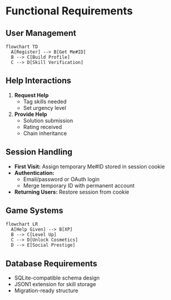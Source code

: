 # Functional Requirements

## User Management
```mermaid
flowchart TD
  A[Register] --> B[Get Me#ID]
  B --> C[Build Profile]
  C --> D[Skill Verification]
```

## Help Interactions
1. **Request Help**
   - Tag skills needed
   - Set urgency level
2. **Provide Help**
   - Solution submission
   - Rating received
   - Chain inheritance

## Session Handling
- **First Visit:** Assign temporary Me#ID stored in session cookie
- **Authentication:** 
  - Email/password or OAuth login
  - Merge temporary ID with permanent account
- **Returning Users:** Restore session from cookie

## Game Systems
```mermaid
flowchart LR
  A[Help Given] --> B[XP]
  B --> C[Level Up]
  C --> D[Unlock Cosmetics]
  D --> E[Social Prestige]
```

## Database Requirements
- SQLite-compatible schema design
- JSON1 extension for skill storage
- Migration-ready structure
